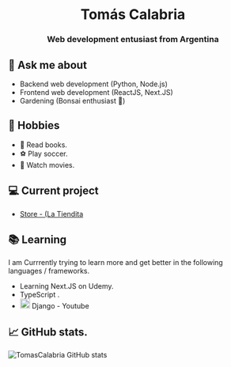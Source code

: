 <h1 align="center">Tomás Calabria</h1>
<h3 align="center">Web development entusiast from Argentina</h3>

## 💬 Ask me about
- Backend web development (Python, Node.js)
- Frontend web development (ReactJS, Next.JS)
- Gardening (Bonsai enthusiast :evergreen_tree:)

## 📅 Hobbies

- 📘 Read books.
- ⚽ Play soccer.
- 🎥 Watch movies.

## 💻 Current project
- [Store - (La Tiendita](https://github.com/Tomascalabria/Store)


## 📚 Learning
I am Currrently trying to learn more and get better in the following languages / frameworks.
- Learning Next.JS on Udemy. 
- TypeScript .
- <div display="inline-flex"> <img src="https://user-images.githubusercontent.com/81932784/218170747-623b6277-949d-4686-9826-9c856f812a4b.png" width="20px" margin="12px 0px 0px 0px" heigth="20px"> Django - Youtube </div>

## 📈 GitHub stats.

![TomasCalabria GitHub stats](https://github-readme-stats.vercel.app/api?username=TomasCalabria&theme=github_dark&show_icons=true)

